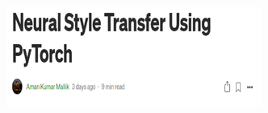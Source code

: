 
<a target="_blank" href="https://amankumarmallik.medium.com/implementing-neural-style-transfer-using-pytorch-fd8d43fb7bfa"><img src="https://github.com/Octaves0911/social-media-logos/blob/master/article2.png" alt="Recent Article 0" width="700" height="200"></a>
</br>
